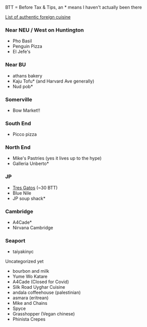 BTT = Before Tax & Tips, an \* means I haven't actually been there

[List of authentic foreign cuisine](https://www.reddit.com/r/boston/comments/phcsq5/foreignborn_people_of_boston_what_is_the_best/)

### Near NEU / West on Huntington

 - Pho Basil
 - Penguin Pizza
 - El Jefe's

### Near BU

 - athans bakery
 - Kaju Tofu\* (and Harvard Ave generally)
 - Nud pob\*

### Somerville

 - Bow Market!!

### South End

 - Picco pizza

### North End

 - Mike's Pastries (yes it lives up to the hype)
 - Galleria Unberto\*

### JP

 - [Tres Gatos](http://www.tresgatosjp.com/) (~30 BTT)
 - Blue Nile
 - JP soup shack\*

### Cambridge

 - A4Cade\*
 - Nirvana Cambridge

### Seaport

 - taiyakinyc

Uncategorized yet

 - bourbon and milk
 - Yume Wo Katare
 - A4Cade (Closed for Covid)
 - Silk Road Uyghar Cuisine
 - andala coffeehouse (palestinian)
 - asmara (eritrean)
 - Mike and Chains
 - Spyce
 - Grasshopper (Vegan chinese)
 - Phinista Crepes
